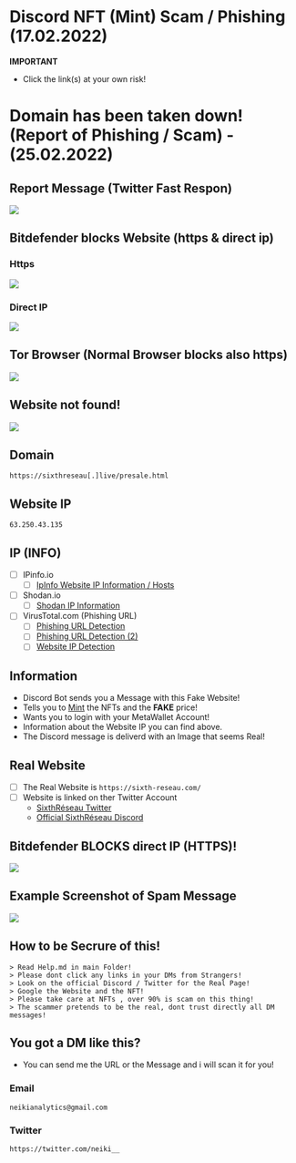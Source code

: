 # Discord NFT (Mint) Scam / Phishing (17.02.2022)

**IMPORTANT**
- Click the link(s) at your own risk!

# Domain has been taken down! (Report of Phishing / Scam) - (25.02.2022)

## Report Message (Twitter Fast Respon)

![](https://github.com/NeikiDev/NeikiAnalytics/blob/main/assets/report_message_1.png)

## Bitdefender blocks Website (https & direct ip)

### Https
![](https://github.com/NeikiDev/NeikiAnalytics/blob/main/assets/bitdefender_block_https_1.png)

### Direct IP
![](https://github.com/NeikiDev/NeikiAnalytics/blob/main/assets/bitdefender_block_direct_1.png)

## Tor Browser (Normal Browser blocks also https)

![](https://github.com/NeikiDev/NeikiAnalytics/blob/main/assets/TorBrowser_googlechrome_block_1.png)

## Website not found!

![](https://github.com/NeikiDev/NeikiAnalytics/blob/main/assets/website_notfound_takedown_1.png)

## Domain 
```
https://sixthreseau[.]live/presale.html
```
## Website IP
```
63.250.43.135
```

## IP (INFO)
- [ ] IPinfo.io
    - [ ] [IpInfo Website IP Information / Hosts](https://ipinfo.io/63.250.43.135)

- [ ] Shodan.io
    - [ ] [Shodan IP Information](https://www.shodan.io/host/63.250.43.135)

- [ ] VirusTotal.com (Phishing URL)
    - [ ] [Phishing URL Detection](https://www.virustotal.com/gui/url/9da7468a1770248a30d021b5d11ce5c3b67faae641294ab890f7a83d5b164e39?nocache=1)
    - [ ] [Phishing URL Detection (2)](https://www.virustotal.com/gui/url/88f6e6b2482340237833237738acf85cc16690e9e577ebefe8d229446ee717e9?nocache=1)  
    - [ ] [Website IP Detection](https://www.virustotal.com/gui/url/70baf68873ff9b1824a752caf6641ea237bcb3343a2c817ae3ef8bd983a9e066?nocache=1)
 
## Information
- Discord Bot sends you a Message with this Fake Website!
- Tells you to [Mint](https://101blockchains.com/nft-minting/) the NFTs and the **FAKE** price!
- Wants you to login with your MetaWallet Account!
- Information about the Website IP you can find above.
- The Discord message is deliverd with an Image that seems Real!

## Real Website

- [ ] The Real Website is ```https://sixth-reseau.com/``` 
- [ ] Website is linked on ther Twitter Account
    - [SixthRéseau Twitter](https://twitter.com/SixthReseau/)
    - [Official SixthRéseau Discord](https://discord.gg/reseau)

## Bitdefender **BLOCKS** direct IP (HTTPS)!

![](https://github.com/NeikiDev/NeikiAnalytics/blob/main/assets/bitdefender_block_0.png)

## Example Screenshot of Spam Message

![](https://github.com/NeikiDev/NeikiAnalytics/blob/main/assets/scrnsht-sixth%233.png)

## How to be Secrure of this!

```
> Read Help.md in main Folder!
> Please dont click any links in your DMs from Strangers!
> Look on the official Discord / Twitter for the Real Page!
> Google the Website and the NFT!
> Please take care at NFTs , over 90% is scam on this thing!
> The scammer pretends to be the real, dont trust directly all DM messages!
```

## You got a DM like this?
- You can send me the URL or the Message and i will scan it for you!

### Email
```
neikianalytics@gmail.com
```

### Twitter
```
https://twitter.com/neiki__
```